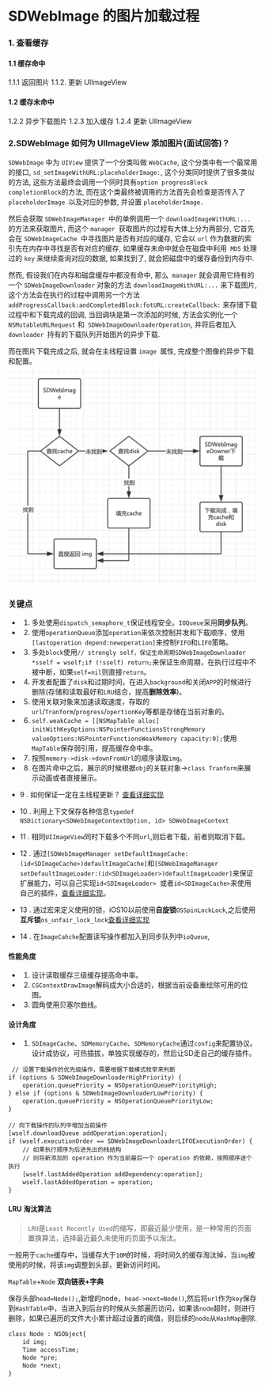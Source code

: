 # SDWebImage 的图片加载过程

### 1. 查看缓存
#### 1.1 缓存命中
1.1.1 返回图片
1.1.2. 更新 UIImageView
#### 1.2 缓存未命中
1.2.2 异步下载图片
1.2.3 加入缓存
1.2.4 更新 UIImageView



### 2.SDWebImage 如何为 UIImageView 添加图片(面试回答)？

`SDWebImage` 中为 `UIView` 提供了一个分类叫做 `WebCache`, 这个分类中有一个最常用的接口, `sd_setImageWithURL:placeholderImage:`, 这个分类同时提供了很多类似的方法, 这些方法最终会调用一个同时具有` option progressBlock completionBlock `的方法, 而在这个类最终被调用的方法首先会检查是否传入了 `placeholderImage `以及对应的参数, 并设置 `placeholderImage.`

然后会获取 `SDWebImageManager `中的单例调用一个 `downloadImageWithURL:... `的方法来获取图片, 而这个 `manager `获取图片的过程有大体上分为两部分, 它首先会在 `SDWebImageCache `中寻找图片是否有对应的缓存, 它会以 `url` 作为数据的索引先在内存中寻找是否有对应的缓存, 如果缓存未命中就会在磁盘中利用` MD5` 处理过的 `key` 来继续查询对应的数据, 如果找到了, 就会把磁盘中的缓存备份到内存中.

然而, 假设我们在内存和磁盘缓存中都没有命中, 那么` manager` 就会调用它持有的一个 `SDWebImageDownloader` 对象的方法 `downloadImageWithURL:...` 来下载图片, 这个方法会在执行的过程中调用另一个方法 `addProgressCallback:andCompletedBlock:fotURL:createCallback:` 来存储下载过程中和下载完成的回调, 当回调块是第一次添加的时候, 方法会实例化一个 `NSMutableURLRequest` 和` SDWebImageDownloaderOperation`, 并将后者加入 `downloader `持有的下载队列开始图片的异步下载.

而在图片下载完成之后, 就会在主线程设置 `image `属性, 完成整个图像的异步下载和配置。
![-w589](media/16148422280138.jpg)




### 关键点
- 1. 多处使用`dispatch_semaphore_t`保证线程安全。`IOQueue`采用**同步队列**。
- 2. 使用`operationQueue`添加`operation`来依次控制并发和下载顺序，使用`[lastoperation depend:newoperation]`来控制`FIFO`和`LIFO`策略。
- 3. 多处`block`使用`// strongly self，保证生命周期SDWebImageDownloader *sself = wself;if (!sself) return;`来保证生命周期，在执行过程中不被中断，如果`self=nil`则直接`return`。
- 4. 开发者配置了`disk`和过期时间，在进入`background`和关闭`APP`的时候进行删除(存储和读取最好和`LRU`结合，提高**删除效率**)。
- 5. 使用关联对象来加速读取速度，存取的`url`/`Tranform`/`progress`/`opertionKey`等都是存储在当前对象的。
- 6. `self.weakCache = [[NSMapTable alloc] initWithKeyOptions:NSPointerFunctionsStrongMemory valueOptions:NSPointerFunctionsWeakMemory capacity:0];`使用`MapTable`保存弱引用，提高缓存命中率。
- 7. 按照`memory->disk->downFromUrl`的顺序读取`img`。
- 8. 在图片命中之后，展示的时候根据`obj`的关联对象->`class Tranform`来展示动画或者直接展示。
- 9 . 如何保证一定在主线程更新？
[查看详细实现](./SDWebImageManager.md)

- 10 . 利用上下文保存各种信息`typedef NSDictionary<SDWebImageContextOption, id> SDWebImageContext`
- 11 . 相同`UIImageView`同时下载多个不同`url`,则后者下载，前者则取消下载。
- 12 . 通过`[SDWebImageManager setDefaultImageCache:(id<SDImageCache>)defaultImageCache]`和`[SDWebImageManager setDefaultImageLoader:(id<SDImageLoader>)defaultImageLoader]`来保证扩展能力，可以自己实现`id<SDImageLoader> `或者`id<SDImageCache>`来使用自己的插件，[查看详细实现](./SDWebImageManager.md)。
- 13 . 通过宏来定义使用的锁，iOS10以前使用**自旋锁**`OSSpinLockLock`,之后使用**互斥锁**`os_unfair_lock_lock`[查看详细实现](./SDWebImageManager.md)
- 14 . 在`ImageCahche`配置读写操作都加入到同步队列中`ioQueue`,



#### 性能角度
- 1. 设计读取缓存三级缓存提高命中率。
- 2. `CGContextDrawImage`解码成大小合适的，根据当前设备重绘除可用的位图。
- 3. 圆角使用贝塞尔曲线。


#### 设计角度
- 1. `SDImageCache`、`SDMemoryCache`、`SDMemoryCache`通过`config`来配置协议。设计成协议，可热插拔，单独实现缓存的，然后让SD走自己的缓存插件。



```objc
 // 设置下载操作的优先级操作，需要根据下载模式枚举来判断
if (options & SDWebImageDownloaderHighPriority) {
    operation.queuePriority = NSOperationQueuePriorityHigh;
} else if (options & SDWebImageDownloaderLowPriority) {
    operation.queuePriority = NSOperationQueuePriorityLow;
}

// 向下载操作的队列中增加当前操作
[wself.downloadQueue addOperation:operation];
if (wself.executionOrder == SDWebImageDownloaderLIFOExecutionOrder) {
    // 如果执行顺序为后进先出的栈结构
    // 则将新添加的 operation 作为当前最后一个 operation 的依赖，按照顺序逐个执行
    [wself.lastAddedOperation addDependency:operation];
    wself.lastAddedOperation = operation;
}
```

#### LRU 淘汰算法
> `LRU`是`Least Recently Used`的缩写，即最近最少使用，是一种常用的页面置换算法，选择最近最久未使用的页面予以淘汰。
> 


一般用于`cache`缓存中，当缓存大于`10M`的时候，将时间久的缓存淘汰掉，当`img`被使用的时候，将该`img`调整到头部，更新访问时间。

`MapTable`+`Node`
**双向链表+字典**

保存头部`head=Node();`,新增的node，`head->next=Node()`,然后将`url`作为`key`保存到`HashTable`中，当进入到后台的时候从头部遍历访问，如果该`node`超时，则进行删除，如果已遍历的文件大小累计超过设置的阈值，则后续的`node`从`HashMap`删除.

```objc
class Node : NSObject{
    id img;
    Time accessTime;
    Node *pre;
    Node *next;
}
```
